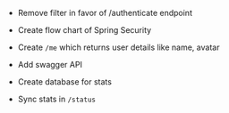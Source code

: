 - Remove filter in favor of /authenticate endpoint

- Create flow chart of Spring Security
- Create `/me` which returns user details like name, avatar
- Add swagger API
- Create database for stats
- Sync stats in `/status`
